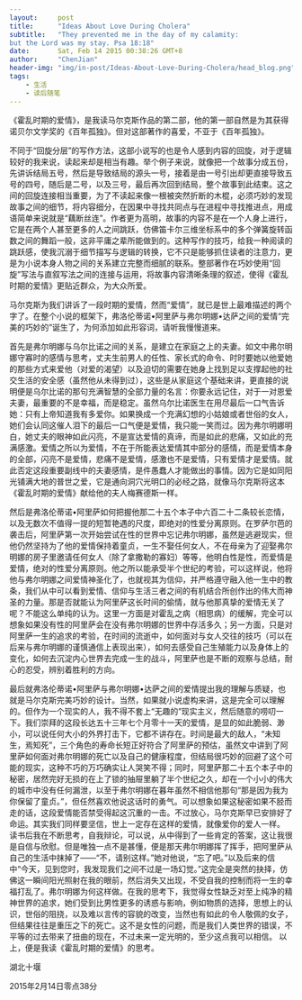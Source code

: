 ```yaml
---
layout:     post
title:      "Ideas About Love During Cholera"
subtitle:   "They prevented me in the day of my calamity:
but the Lord was my stay. Psa 18:18"
date:       Sat, Feb 14 2015 00:38:26 GMT+8
author:     "ChenJian"
header-img: "img/in-post/Ideas-About-Love-During-Cholera/head_blog.png"
tags:
    - 生活
    - 读后随笔
---
```


《霍乱时期的爱情》，是我读马尔克斯作品的第二部，他的第一部自然是为其获得诺贝尔文学奖的《百年孤独》。但对这部著作的喜爱，不亚于《百年孤独》。
不同于“回旋分层”的写作方法，这部小说写的也是令人感到内容的回旋，对于逻辑较好的我来说，读起来却是相当有趣。举个例子来说，就像把一个故事分成五份，先讲诉结局五号，然后是导致结局的源头一号，接着是由一号引出却更直接导致五号的四号，随后是二号，以及三号，最后再次回到结局，整个故事到此结束。这之间的回旋连接相当重要，为了不读起来像一根被突然折断的木棍，必须巧妙的发现故事之间的细节，将内容细分，在因果中寻找共同点与在进程中寻找推进点，用成语简单来说就是“藕断丝连”。作者更为高明，故事的内容不是在一个人身上进行，它是在两个人甚至更多的人之间跳跃，仿佛笛卡尔三维坐标系中的多个弹簧旋转函数之间的舞蹈一般，这非平庸之辈所能做到的。这种写作的技巧，给我一种阅读的跳跃感，使我沉溺于细节描写与逻辑的转换，它不只是能够抓住读者的注意力，更是为小说本身人物之间的关系建立完整而细腻的联系。整部著作在巧妙使用“回旋”写法与直叙写法之间的连接与运用，将故事内容清晰条理的叙述，使得《霍乱时期的爱情》更贴近群众，为大众所爱。
马尔克斯为我们讲诉了一段时期的爱情，然而“爱情”，就已是世上最难描述的两个字了。在整个小说的框架下，弗洛伦蒂诺•阿里萨与弗尔明娜•达萨之间的爱情“完美的巧妙的”诞生了，为何添加如此形容词，请听我慢慢道来。
首先是弗尔明娜与乌尔比诺之间的关系，是建立在家庭之上的夫妻。如文中弗尔明娜守寡时的感情与思考，丈夫生前男人的任性、家长式的命令、时时要她以他爱她的那些方式来爱他（对爱的渴望）以及迫切的需要在她身上找到足以支撑起他的社交生活的安全感（虽然他从未得到过），这些是从家庭这个基础来讲，更直接的说明便是乌尔比诺的那句充满智慧的全部力量的名言：你要永远记住，对于一对恩爱夫妻，最重要的不是幸福，而是稳定。虽然乌尔比诺医生在用尽最后一口气告诉她：只有上帝知道我有多爱你。如果换成一个充满幻想的小姑娘或者世俗的女人，她们会认同这催人泪下的最后一口气便是爱情，我只能一笑而过。因为弗尔明娜明白，她丈夫的眼神如此闪亮，不是宣达爱情的真谛，而是如此的悲痛，又如此的充满感激。爱情之所以为爱情，不在于所能表达爱情其中部分的感情，而是爱情本身的全部，闪亮不是爱情，悲痛不是爱情，感激也不是爱情，只有爱情才是爱情。就此否定这段重要副线中的夫妻感情，是件愚蠢人才能做出的事情。因为它是如同阳光铺满大地的普世之爱，它是通向洞穴光明口的必经之路，就像马尔克斯将这本《霍乱时期的爱情》献给他的夫人梅赛德斯一样。
然后是弗洛伦蒂诺•阿里萨如何把握他那二十五个本子中六百二十二条较长恋情，以及无数次不值得一提的短暂艳遇的尺度，即绝对的性爱分离原则。在罗萨尔芭的袭击后，阿里萨第一次开始尝试在性的世界中忘记弗尔明娜，虽然是逃避现实，但他仍然坚持为了他的爱情保持着童贞，一生不娶任何女人，不在母亲为了迎娶弗尔明娜的房子里邀请任何女人（除了拿撒勒的寡妇）等等，他明白性是性，而爱情是爱情，绝对的性爱分离原则。他之所以能承受半个世纪的考验，可以这样说，他将他与弗尔明娜之间爱情神圣化了，也就视其为信仰，并严格遵守融入他一生中的教条，我们从中可以看到爱情、信仰与生活三者之间的有机结合所创作出的伟大而神圣的力量。那是否就能认为阿里萨这长时间的偷情，就与他那真挚的爱情无关了呢？不能这么单纯的认为。这里一方面是对霍乱之病（相思病）的缓解，完全可以想象如果没有性的阿里萨会在没有弗尔明娜的世界中存活多久；另一方面，只是对阿里萨一生的追求的考验，在时间的流逝中，如何面对与女人交往的技巧（可以在后来与弗尔明娜的谨慎通信上表现出来），如何去感受自己生殖能力以及身体上的变化，如何去沉淀内心世界去完成一生的战斗，阿里萨也是不断的观察与总结，耐心的忍受，辨别着胜利的方向。
最后就弗洛伦蒂诺•阿里萨与弗尔明娜•达萨之间的爱情提出我的理解与质疑，也就是马尔克斯完美巧妙的设计。当然，如果就小说虚构来讲，这是完全可以理解的。但作为一个现实的人，我不得不套上“无趣的”现实主义，然后随意的唠叨一下。我们崇拜的这段长达五十三年七个月零十一天的爱情，是显的如此脆弱、渺小，可以说任何大小的外界打击下，它都不讲存在。时间是最大的敌人，“未知生，焉知死”，三个角色的寿命长短正好符合了阿里萨的预估，虽然文中讲到了阿里萨如何面对弗尔明娜的死亡以及自己的健康程度，但结局很巧妙的回避了这个可能的现实，这种不巧的万巧确实让人哭笑不得；同时，阿里萨那二十五个本子中的秘密，居然完好无损的在上了锁的抽屉里躺了半个世纪之久，却在一个小小的伟大的城市中没有任何漏泄，以至于弗尔明娜在暮年虽然不相信他那句“那是因为我为你保留了童贞。”，但任然喜欢他说这话时的勇气。可以想象如果这秘密如果不胫而走的话，这段爱情能否禁受得起这沉重的一击。不过放心，马尔克斯早已安排好了命运。其实我们同样要坚信，世上一定存在这样的爱情，就像爱你的爱人一样。读书后我在不断思考，自我辩论，可以说，从中得到了一些肯定的答案，这让我很是自信与欣慰。但是唯独一点不是甚懂，便是那天弗尔明娜挥了挥手，把阿里萨从自己的生活中抹掉了——“不，请别这样。”她对他说，“忘了吧。”以及后来的信中“今天，见到您时，我发现我们之间不过是一场幻觉。”这完全是突然的抉择，仿佛这一瞬间阳光照射在我的眼前，然后消失又出现，不受自我的控制而将一生的幸福打乱了。弗尔明娜为何这样做。在我的思考下，我觉得女性缺乏对至上纯净的精神世界的追求，她们受到比男性更多的诱惑与影响，例如物质的选择，思想上的认识，世俗的阻挠，以及难以言传的容貌的改变，当然也有如此的令人敬佩的女子，但结果往往是重压之下的死亡。这不是女性的问题，而是我们人类世界的错误，不平等的过去带来了扭曲的现在，不过未来一定光明的，至少这点我可以相信。以上，便是我读《霍乱时期的爱情》的思考。湖北十堰
2015年2月14日零点38分